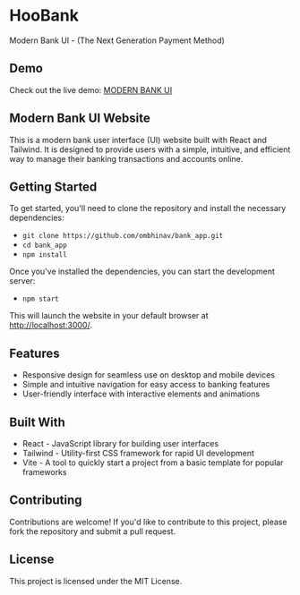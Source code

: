 # HooBank
Modern Bank UI - (The Next Generation Payment Method)

## Demo
Check out the live demo: [MODERN BANK UI](https://bank-app-ombhinav.vercel.app/)

## Modern Bank UI Website
This is a modern bank user interface (UI) website built with React and Tailwind. It is designed to provide users with a simple, intuitive, and efficient way to manage their banking transactions and accounts online.

## Getting Started
To get started, you'll need to clone the repository and install the necessary dependencies:

- `git clone https://github.com/ombhinav/bank_app.git`
- `cd bank_app`
- `npm install`

Once you've installed the dependencies, you can start the development server:

- `npm start`

This will launch the website in your default browser at [http://localhost:3000/](http://localhost:3000/).

## Features
- Responsive design for seamless use on desktop and mobile devices
- Simple and intuitive navigation for easy access to banking features
- User-friendly interface with interactive elements and animations

## Built With
- React - JavaScript library for building user interfaces
- Tailwind - Utility-first CSS framework for rapid UI development
- Vite - A tool to quickly start a project from a basic template for popular frameworks

## Contributing
Contributions are welcome! If you'd like to contribute to this project, please fork the repository and submit a pull request.

## License
This project is licensed under the MIT License.
